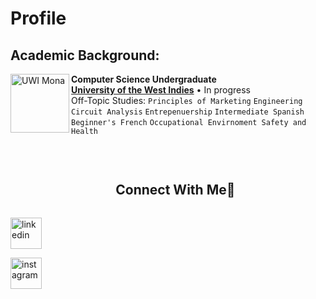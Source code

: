 # Profile

## Academic Background:

[<img align="left" height="94px" width="94px" alt="UWI Mona" src="[https://upload.wikimedia.org/wikipedia/en/0/01/Coat_of_arms_of_the_University_of_the_West_Indies.png](https://upload.wikimedia.org/wikipedia/en/0/01/Coat_of_arms_of_the_University_of_the_West_Indies.png)"/>](https://www.mona.uwi.edu/)
**Computer Science Undergraduate** \
[**University of the West Indies**](https://www.mona.uwi.edu/)  • In progress\
Off-Topic Studies: `Principles of Marketing` `Engineering Circuit Analysis` `Entrepenuership` 
`Intermediate Spanish` `Beginner's French` `Occupational Envirnoment Safety and Health`

<br>


<!-- Connect with me -->
<!--h2 without bottom border-->
<div id="user-content-toc">
  <ul align="center">
    <summary><h2 style="display: inline-block">Connect With Me🤝</h2></summary>
  </ul>
</div>

<!--icons and links-->
<p align="center">
  
<a href="edin.com/in/javon-peart-55980620b/" target="blank"><img align="center" src="https://user-images.githubusercontent.com/88904952/234979284-68c11d7f-1acc-4f0c-ac78-044e1037d7b0.png" alt="linkedin" height="50" width="50" /></a>

<a href="https://www.instagram.com/_ja.von._/" target="blank"><img align="center" src="https://user-images.githubusercontent.com/88904952/234981169-2dd1e58f-4b7e-468c-8213-034ba62156c3.png" alt="instagram" height="50" width="50" /></a>

  
</p>

